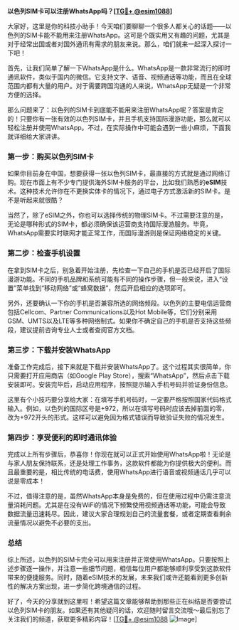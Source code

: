 **以色列SIM卡可以注册WhatsApp吗？[[TG💪+ @esim1088](https://t.me/s/esim1088)]**

大家好，这里是你的科技小助手！今天咱们要聊聊一个很多人都关心的话题——以色列的SIM卡能不能用来注册WhatsApp。这可是个既实用又有趣的问题，尤其是对于经常出国或者对国外通讯有需求的朋友来说。那么，咱们就来一起深入探讨一下吧！

首先，让我们简单了解一下WhatsApp是什么。WhatsApp是一款非常流行的即时通讯软件，类似于国内的微信。它支持文字、语音、视频通话等功能，而且在全球范围内都有大量的用户。对于需要跨国沟通的人来说，WhatsApp无疑是一个非常方便的选择。

那么问题来了：以色列的SIM卡到底能不能用来注册WhatsApp呢？答案是肯定的！只要你有一张有效的以色列SIM卡，并且手机支持国际漫游功能，那么就可以轻松注册并使用WhatsApp。不过，在实际操作中可能会遇到一些小麻烦，下面我就详细给大家讲讲。

### **第一步：购买以色列SIM卡**
如果你目前身在中国，想要获得一张以色列SIM卡，最直接的方式就是通过网络订购。现在市面上有不少专门提供海外SIM卡服务的平台，比如我们熟悉的**eSIM**技术。这种技术允许你在不更换实体卡的情况下，通过电子方式激活新的SIM卡。是不是听起来就很酷？

当然了，除了eSIM之外，你也可以选择传统的物理SIM卡。不过需要注意的是，无论是哪种形式的SIM卡，都必须确保该运营商支持国际漫游服务。毕竟，WhatsApp需要实时联网才能正常工作，而国际漫游则是保证网络稳定的关键。

### **第二步：检查手机设置**
在拿到SIM卡之后，别急着开始注册，先检查一下自己的手机是否已经开启了国际漫游功能。不同的手机品牌和系统可能有不同的操作步骤，但一般来说，进入“设置”菜单找到“移动网络”或“蜂窝数据”，然后开启相应的选项即可。

另外，还要确认一下你的手机是否兼容所选的网络频段。以色列的主要电信运营商包括Cellcom、Partner Communications以及Hot Mobile等，它们分别采用GSM、UMTS以及LTE等多种网络制式。如果你不确定自己的手机是否支持这些频段，建议提前咨询专业人士或者查阅官方文档。

### **第三步：下载并安装WhatsApp**
准备工作完成后，接下来就是下载并安装WhatsApp了。这个过程其实很简单，你只需要打开应用商店（如Google Play Store），搜索“WhatsApp”，然后点击下载安装即可。安装完毕后，启动应用程序，按照提示输入手机号码并验证身份信息。

这里有个小技巧要分享给大家：在填写手机号码时，一定要严格按照国家代码格式输入。例如，以色列的国际区号是+972，所以在填写号码时应该去掉前面的零，改为+972开头的形式。这样可以避免因为格式错误而导致验证失败的情况发生。

### **第四步：享受便利的即时通讯体验**
完成以上所有步骤后，恭喜你！你现在就可以正式开始使用WhatsApp啦！无论是与家人朋友保持联系，还是处理工作事务，这款软件都能为你提供极大的便利。而且最重要的是，相比传统的电话费，使用WhatsApp进行语音或视频通话几乎可以说是零成本！

不过，值得注意的是，虽然WhatsApp本身是免费的，但在使用过程中仍需注意流量消耗问题。尤其是在没有WiFi的情况下频繁使用视频通话等功能，可能会导致数据流量迅速耗尽。因此，建议大家合理规划自己的流量套餐，或者定期查看剩余流量情况以避免不必要的支出。

### **总结**
综上所述，以色列的SIM卡完全可以用来注册并正常使用WhatsApp。只要按照上述步骤逐一操作，并注意一些细节问题，相信每位用户都能够顺利享受到这款软件带来的便捷服务。同时，随着eSIM技术的发展，未来我们或许还能看到更多创新性的解决方案出现，进一步简化跨境通信的过程。

好了，今天的分享就到这里啦！希望这篇文章能够帮助到那些正在纠结是否要尝试以色列SIM卡的朋友。如果还有其他疑问的话，欢迎随时留言交流哦～最后别忘了关注我们的频道，获取更多精彩内容！[[TG💪+ @esim1088](https://t.me/s/esim1088) ![Image](https://i.postimg.cc/4NQfJmqS/Snipaste-2025-05-13-00-14-12.png)]